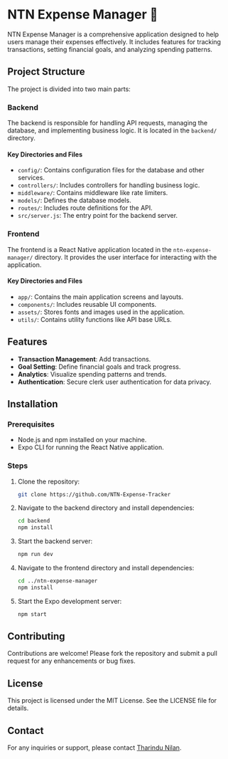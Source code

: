 # NTN Expense Manager 👋

NTN Expense Manager is a comprehensive application designed to help users manage their expenses effectively. It includes features for tracking transactions, setting financial goals, and analyzing spending patterns.

## Project Structure

The project is divided into two main parts:

### Backend
The backend is responsible for handling API requests, managing the database, and implementing business logic. It is located in the `backend/` directory.

#### Key Directories and Files
- `config/`: Contains configuration files for the database and other services.
- `controllers/`: Includes controllers for handling business logic.
- `middleware/`: Contains middleware like rate limiters.
- `models/`: Defines the database models.
- `routes/`: Includes route definitions for the API.
- `src/server.js`: The entry point for the backend server.

### Frontend
The frontend is a React Native application located in the `ntn-expense-manager/` directory. It provides the user interface for interacting with the application.

#### Key Directories and Files
- `app/`: Contains the main application screens and layouts.
- `components/`: Includes reusable UI components.
- `assets/`: Stores fonts and images used in the application.
- `utils/`: Contains utility functions like API base URLs.

## Features

- **Transaction Management**: Add transactions.
- **Goal Setting**: Define financial goals and track progress.
- **Analytics**: Visualize spending patterns and trends.
- **Authentication**: Secure clerk user authentication for data privacy.

## Installation

### Prerequisites
- Node.js and npm installed on your machine.
- Expo CLI for running the React Native application.

### Steps
1. Clone the repository:
   ```bash
   git clone https://github.com/NTN-Expense-Tracker
   ```
2. Navigate to the backend directory and install dependencies:
   ```bash
   cd backend
   npm install
   ```
3. Start the backend server:
   ```bash
   npm run dev
   ```
4. Navigate to the frontend directory and install dependencies:
   ```bash
   cd ../ntn-expense-manager
   npm install
   ```
5. Start the Expo development server:
   ```bash
   npm start
   ```

## Contributing

Contributions are welcome! Please fork the repository and submit a pull request for any enhancements or bug fixes.

## License

This project is licensed under the MIT License. See the LICENSE file for details.

## Contact

For any inquiries or support, please contact [Tharindu Nilan](https://tharindu.site/).
